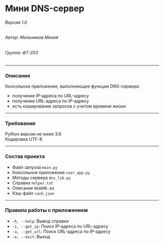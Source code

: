 # Мини DNS-сервер
###### Версия 1.0
###### Автор: Мельников Михей
###### Группа: ФТ-203
___

### Описание
Консольное приложение, выполняющее функции DNS-сервера:
- получение IP-адреса по URL-адресу
- получение URL-адреса по IP-адресу
- есть кэширование запросов с учетом времени жизни
___
### Требования
Python версии не ниже 3.6  
Кодировка UTF-8
___
### Состав проекта
- Файл запуска `main.py`
- Консольное приложение `user_app.py`
- Методы сервера `dns_lib.py`
- Справка `helper.txt`
- Описание `README.md`
- Кэш-файл `cash.json`
___
### Правила работы с приложением
- `-h, --help`: Вывод справки
- `-i, --get_ip`: Поиск IP-адреса по URL-адресу
- `-u, --get_url`: Поиск URL-адреса по IP-адресу
- `-e, --exit`: Выход